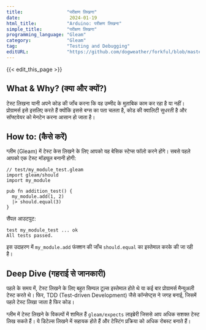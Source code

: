 ```yaml
---
title:                "परीक्षण लिखना"
date:                  2024-01-19
html_title:           "Arduino: परीक्षण लिखना"
simple_title:         "परीक्षण लिखना"
programming_language: "Gleam"
category:             "Gleam"
tag:                  "Testing and Debugging"
editURL:              "https://github.com/dogweather/forkful/blob/master/content/hi/gleam/writing-tests.md"
---
```


{{< edit_this_page >}}

## What & Why? (क्या और क्यों?)
टेस्ट लिखना यानी अपने कोड की जाँच करना कि वह उम्मीद के मुताबिक काम कर रहा है या नहीं। प्रोग्रामर्स इसे इसलिए करते हैं क्योंकि इससे बग्स का पता चलता है, कोड की क्वालिटी सुधरती है और सॉफ्टवेयर को मेनटेन करना आसान हो जाता है।

## How to: (कैसे करें)
ग्लीम (Gleam) में टेस्ट केस लिखने के लिए आपको यह बेसिक स्टेप्स फॉलो करने होंगे। सबसे पहले आपको एक टेस्ट मॉड्यूल बनानी होगी:

```gleam
// test/my_module_test.gleam
import gleam/should
import my_module

pub fn addition_test() {
  my_module.add(1, 2)
  |> should.equal(3)
}
```

सैंपल आउटपुट:

```
test my_module_test ... ok
All tests passed.
```

इस उदाहरण में `my_module.add` फंक्शन की जाँच `should.equal` का इस्तेमाल करके की जा रही है।

## Deep Dive (गहराई से जानकारी)
पहले के समय में, टेस्ट लिखने के लिए बहुत सिम्पल टूल्स इस्तेमाल होते थे या कई बार प्रोग्रामर्स मैन्युअली टेस्ट करते थे। फिर, TDD (Test-driven Development) जैसे कॉन्सेप्ट्स ने जगह बनाई, जिसमें पहले टेस्ट लिखा जाता है फिर कोड। 

ग्लीम में टेस्ट लिखने के विकल्पों में शामिल हैं `gleam/expects` लाइब्रेरी जिससे आप अधिक सशक्त टेस्ट लिख सकते हैं। ये डिटेल्स लिखने में सहायक होते हैं और टेस्टिंग प्रक्रिया को अधिक रोबस्ट बनाते हैं।
